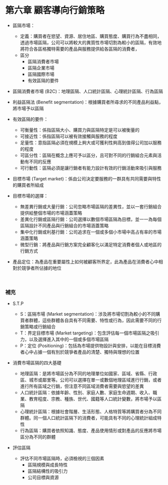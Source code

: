 # 第六章 顧客導向行銷策略

* 區隔市場：
  * 定義：購買者在慾望、資源、居住地區、購買態度、購買行為不盡相同，透過市場區隔，公司可以將較大的異質性市場切割為較小的區隔，有效地將符合各區格獨特需要的產品與服務提供給各區隔的消費者，
  * 區分
    * 區隔消費者市場
    * 區隔企業市場
    * 區隔國際市場
    * 有效區隔的要件

* 區隔消費者市場 (B2C)：地理區隔、人口統計區隔、心理統計區隔、行為區隔

* 利益區隔法 (Benefit segmentation)：根據購買者所尋求的不同產品利益點，將市場予以區隔

* 有效區隔的要件：
  * 可衡量性：係指區隔大小、購買力與區隔特定是可以被衡量的
  * 可接近性：係指區隔可以被有效接觸與服務的程度
  * 足量性：意指區隔必須在規模上夠大或可獲利性夠高到值得公司加以服務的程度
  * 可區分性：區隔在概念上應可予以區分，且可對不同的行銷組合元素與活動有不同的反應
  * 可行動性：區隔必須是讓行銷者有能力設計有效的行銷活動來吸引與服務

* 目標市場 (Target market)：係由公司決定要服務的一群具有共同需要與特性的購買者所組成

* 目標市場的選擇：
  * 無差異行銷或大量行銷：公司忽略市場區隔的差異性，並以一套行銷組合提供給整個市場的市場涵蓋策略
  * 差異化行銷或區隔行銷：公司選擇以數個市場區隔為目標，並一一為每個區隔設計不同產品與行銷組合的市場涵蓋策略
  * 集中化行銷或利基行銷：公司追求在一個或多個小市場中高占有率的市場涵蓋策略
  * 微型行銷：將產品與行銷方案完全顧客化以滿足特定消費者個人或地區的行銷方式

* 產品定位：為產品在重要屬性上如何被顧客所界定，此為產品在消費者心中相對於競爭者所佔據的地位

<br>

### 補充

* S.T.P
  * S：區隔市場 (Market segmentation)：涉及將市場切割為較小的不同購買者群體，這些群體各自具有不同需要、特性或行為，因此需要不同的行銷策略或行銷組合
  * T：界定目標市場 (Market targeting)：包含評估每一個市場區隔之吸引力，以及選擇進入其中的一個或多個市場區隔
  * P：定位 (Positioning)：包括為市場提供物設計與安排，以能在目標消費者心中占據一個有別於競爭者產品的清楚、獨特與理想的位置

* 消費市場區隔的四大基礎
  * 地理區隔：是將市場區分為不同的地理單位如國家、區域、省縣、行政區、城市或鄰里等。公司可以選擇在單一或數個地理區域進行行銷，或者進行所有區域之行銷，但注意不同區域消費者需要與慾望的差異
  * 人口統計區隔：依據年齡、性別、家庭人數、家庭生命週期、收入、職業、教育程度、宗教、種族、世代、國籍等人口統計變數，將市場予以區隔
  * 心理統計區隔：根據社會階層、生活形態、人格特質等將購買者分為不同群體。同一個人口統計區隔下的消費者，可能具有不同的心理統計組成特性
  * 行為區隔：購買者依照知識、態度、產品使用情形或對產品的反應將市場區分為不同的群體

* 評估區隔
  * 評估不同市場區隔時，必須檢視的三個因素
    * 區隔規模與成長特性
    * 區隔結構性的吸引力
    * 公司目標與資源
